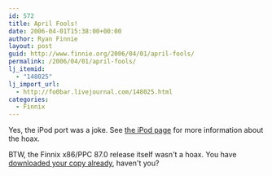 ```yaml
---
id: 572
title: April Fools!
date: 2006-04-01T15:38:00+00:00
author: Ryan Finnie
layout: post
guid: http://www.finnie.org/2006/04/01/april-fools/
permalink: /2006/04/01/april-fools/
lj_itemid:
  - "148025"
lj_import_url:
  - http://fo0bar.livejournal.com/148025.html
categories:
  - Finnix
---
```

Yes, the iPod port was a joke. See [the iPod page](http://www.finnix.org/Finnix_for_iPod) for more information about the hoax.

BTW, the Finnix x86/PPC 87.0 release itself wasn't a hoax. You have [downloaded your copy already](http://www.finnix.org/Download), haven't you?

